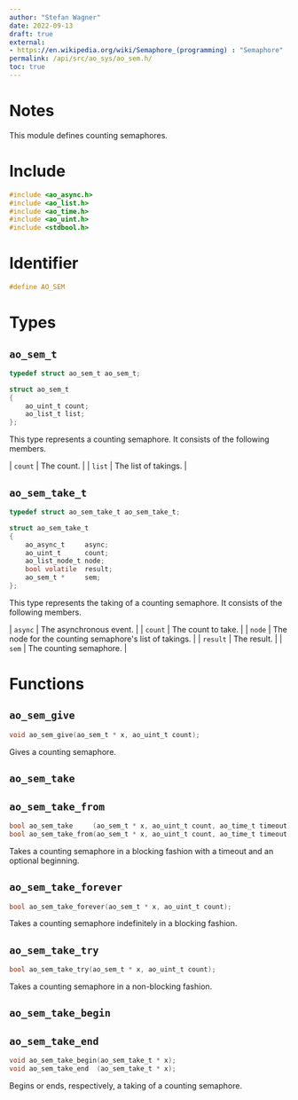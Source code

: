 ```yaml
---
author: "Stefan Wagner"
date: 2022-09-13
draft: true
external:
- https://en.wikipedia.org/wiki/Semaphore_(programming) : "Semaphore"
permalink: /api/src/ao_sys/ao_sem.h/
toc: true
---
```


# Notes

This module defines counting semaphores.

# Include

```c
#include <ao_async.h>
#include <ao_list.h>
#include <ao_time.h>
#include <ao_uint.h>
#include <stdbool.h>
```

# Identifier

```c
#define AO_SEM
```

# Types

## `ao_sem_t`

```c
typedef struct ao_sem_t ao_sem_t;
```

```c
struct ao_sem_t
{
    ao_uint_t count;
    ao_list_t list;
};
```

This type represents a counting semaphore. It consists of the following members.

| `count` | The count. |
| `list` | The list of takings. |

## `ao_sem_take_t`

```c
typedef struct ao_sem_take_t ao_sem_take_t;
```

```c
struct ao_sem_take_t
{
    ao_async_t     async;
    ao_uint_t      count;
    ao_list_node_t node;
    bool volatile  result;
    ao_sem_t *     sem;
};
```

This type represents the taking of a counting semaphore. It consists of the following members.

| `async` | The asynchronous event. |
| `count` | The count to take. |
| `node` | The node for the counting semaphore's list of takings. |
| `result` | The result. |
| `sem` | The counting semaphore. |

# Functions

## `ao_sem_give`

```c
void ao_sem_give(ao_sem_t * x, ao_uint_t count);
```

Gives a counting semaphore.

## `ao_sem_take`
## `ao_sem_take_from`

```c
bool ao_sem_take     (ao_sem_t * x, ao_uint_t count, ao_time_t timeout);
bool ao_sem_take_from(ao_sem_t * x, ao_uint_t count, ao_time_t timeout, ao_time_t beginning);
```

Takes a counting semaphore in a blocking fashion with a timeout and an optional beginning.

## `ao_sem_take_forever`

```c
bool ao_sem_take_forever(ao_sem_t * x, ao_uint_t count);
```

Takes a counting semaphore indefinitely in a blocking fashion.

## `ao_sem_take_try`

```c
bool ao_sem_take_try(ao_sem_t * x, ao_uint_t count);
```

Takes a counting semaphore in a non-blocking fashion.

## `ao_sem_take_begin`
## `ao_sem_take_end`

```c
void ao_sem_take_begin(ao_sem_take_t * x);
void ao_sem_take_end  (ao_sem_take_t * x);
```

Begins or ends, respectively, a taking of a counting semaphore.
